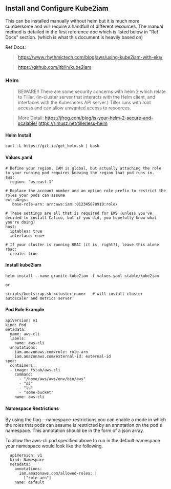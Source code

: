 ## Install and Configure Kube2iam
This can be installed manually without helm but it is much more cumbersome and will require a handfull of different resources. The manual method is detailed in the first reference doc which is listed below in "Ref Docs" section. (which is what this document is heavily based on)

Ref Docs:

> https://www.rhythmictech.com/blog/aws/using-kube2iam-with-eks/

> https://github.com/jtblin/kube2iam

### Helm
> BEWARE!! There are some security concerns with helm 2 which relate to Tiller. (in-cluster server that interacts with the Helm client, and interfaces with the Kubernetes API server.) Tiller runs with root access and can allow unwanted access to resources.

> More Detail:
https://jfrog.com/blog/is-your-helm-2-secure-and-scalable/
https://rimusz.net/tillerless-helm

#### Helm Install
```
curl -L https://git.io/get_helm.sh | bash
```
#### Values.yaml
```
# Define your region. IAM is global, but actually attaching the role to your running pod requires knowing the region that pod runs in.
aws:
  region: "us-east-1"

# Replace the account number and an option role prefix to restrict the roles your pods can assume
extraArgs:
   base-role-arn: arn:aws:iam::012345678910:role/

# These settings are all that is required for EKS (unless you've decided to install Calico, but if you did, you hopefully know what you're doing)
host:
  iptables: true
  interface: eni+

# If your cluster is running RBAC (it is, right?), leave this alone
rbac:
  create: true
```


#### Install kube2iam
```
helm install --name granite-kube2iam -f values.yaml stable/kube2iam

or

scripts/bootstrap.sh <cluster_name>   # will install cluster autoscaler and metrics server

```

#### Pod Role Example
```
apiVersion: v1
kind: Pod
metadata:
  name: aws-cli
  labels:
    name: aws-cli
  annotations:
    iam.amazonaws.com/role: role-arn
    iam.amazonaws.com/external-id: external-id
spec:
  containers:
  - image: fstab/aws-cli
    command:
      - "/home/aws/aws/env/bin/aws"
      - "s3"
      - "ls"
      - "some-bucket"
    name: aws-cli
```


#### Namespace Restrictions
By using the flag --namespace-restrictions you can enable a mode in which the roles that pods can assume is restricted by an annotation on the pod's namespace. This annotation should be in the form of a json array.

To allow the aws-cli pod specified above to run in the default namespace your namespace would look like the following.

```
  apiVersion: v1
  kind: Namespace
  metadata:
    annotations:
      iam.amazonaws.com/allowed-roles: |
        ["role-arn"]
    name: default
```
